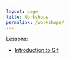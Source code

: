 ```yaml
---
layout: page
title: Workshops
permalink: /workshops/
---
```


Lessons:

* [Introduction to Git](https://comp-sci-tools.github.io/git-intro/)





